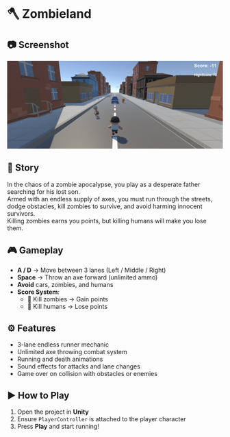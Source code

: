 # 🪓 Zombieland 

## 📷 Screenshot
![Gameplay Screenshot](images/gameplay.png)

## 📖 Story
In the chaos of a zombie apocalypse, you play as a desperate father searching for his lost son.  
Armed with an endless supply of axes, you must run through the streets, dodge obstacles, kill zombies to survive, and avoid harming innocent survivors.  
Killing zombies earns you points, but killing humans will make you lose them.

## 🎮 Gameplay
- **A / D** → Move between 3 lanes (Left / Middle / Right)
- **Space** → Throw an axe forward (unlimited ammo)
- **Avoid** cars, zombies, and humans
- **Score System**:  
  - 🧟 Kill zombies → Gain points  
  - 🧍 Kill humans → Lose points  

## ⚙️ Features
- 3-lane endless runner mechanic
- Unlimited axe throwing combat system
- Running and death animations
- Sound effects for attacks and lane changes
- Game over on collision with obstacles or enemies

## ▶️ How to Play
1. Open the project in **Unity**
2. Ensure `PlayerController` is attached to the player character
3. Press **Play** and start running!

